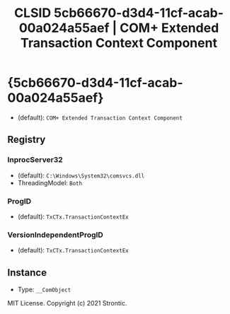 ﻿---
title: "CLSID 5cb66670-d3d4-11cf-acab-00a024a55aef | COM+ Extended Transaction Context Component"
excerpt: What is COM-Object CLSID 5cb66670-d3d4-11cf-acab-00a024a55aef?
---

# {5cb66670-d3d4-11cf-acab-00a024a55aef}

* (default): `COM+ Extended Transaction Context Component`

## Registry


### InprocServer32

* (default): `C:\Windows\System32\comsvcs.dll`
* ThreadingModel: `Both`

### ProgID

* (default): `TxCTx.TransactionContextEx`

### VersionIndependentProgID

* (default): `TxCTx.TransactionContextEx`

## Instance

* Type: `__ComObject`

MIT License. Copyright (c) 2021 Strontic.


